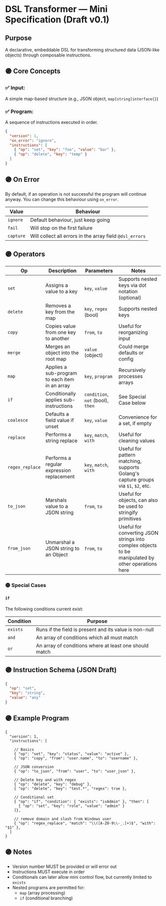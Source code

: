 # DSL Transformer — Mini Specification (Draft v0.1)

## Purpose
A declarative, embeddable DSL for transforming structured data (JSON-like objects) through composable instructions.

## 🟣 Core Concepts

### ✅ Input:
A simple map-based structure (e.g., JSON object, `map[string]interface{}`)

### ✅ Program:
A sequence of instructions executed in order.

```json
{
  "version": 1,
  "on_error": "ignore",
  "instructions": [
    { "op": "set", "key": "foo", "value": "bar" },
    { "op": "delete", "key": "temp" }
  ]
}
```

## 🟣 On Error

By default, if an operation is not successful the program will continue anyway. You can change this behaviour using `on_error`.

| Value     | Behaviour                                                |
|-----------|----------------------------------------------------------|
| `ignore`  | Default behaviour, just keep going                       |
| `fail`    | Will stop on the first failure                           |
| `capture` | Will collect all errors in the array field `@dsl_errors` |

## 🟣 Operators

| Op              | Description                                    | Parameters                        | Notes                                                                                              |
|-----------------|------------------------------------------------|-----------------------------------|----------------------------------------------------------------------------------------------------|
| `set`           | Assigns a value to a key                       | `key`, `value`                    | Supports nested keys via dot notation (optional)                                                   |
| `delete`        | Removes a key from the map                     | `key`, `regex` (bool)             | Supports nested keys                                                                               |
| `copy`          | Copies value from one key to another           | `from`, `to`                      | Useful for reorganizing input                                                                      |
| `merge`         | Merges an object into the root map             | `value` (object)                  | Could merge defaults or config                                                                     |
| `map`           | Applies a sub-program to each item in an array | `key`, `program`                  | Recursively processes arrays                                                                       |
| `if`            | Conditionally applies sub-instructions         | `condition`, `not` (bool), `then` | See Special Case below                                                                             |
| `coalesce`      | Defaults a field value if unset                | `key`, `value`                    | Convenience for a set, if empty                                                                    |
| `replace`       | Performs a string replace                      | `key`, `match`, `with`            | Useful for cleaning values                                                                         |
| `regex_replace` | Performs a regular expression replacement      | `key`, `match`, `with`            | Useful for pattern matching, supports Golang's capture groups via `$1`, `$2`, etc.                 |
| `to_json`       | Marshals value to a JSON string                | `from`, `to`                      | Useful for objects, can also be used to stringify primitives                                       |
| `from_json`     | Unmarshal a JSON string to an Object           | `from`, `to`                      | Useful for converting JSON strings into complex objects to be manipulated by other operations here |

### 🟡 Special Cases

#### `if`

The following conditions current exist:

| Condition | Purpose                                                |
|-----------|--------------------------------------------------------|
| `exists`  | Runs if the field is present and its value is non-null |
| `and`     | An array of conditions which all must match            |
| `or`      | An array of conditions where at least one should match |

## 🟣 Instruction Schema (JSON Draft)

```json
{
  "op": "set",
  "key": "string",
  "value": "any"
}
```

## 🟣 Example Program

```json5
{
  "version": 1,
  "instructions": [
    
    // Basics
    { "op": "set", "key": "status", "value": "active" },
    { "op": "copy", "from": "user.name", "to": "username" },
    
    // JSON conversion
    { "op": "to_json", "from": "user", "to": "user_json" },
    
    // Delete key and with regex
    { "op": "delete", "key": "debug" },
    { "op": "delete", "key": "test.*", "regex": true },
    
    // Conditional set
    { "op": "if", "condition": { "exists": "isAdmin" }, "then": [
      { "op": "set", "key": "role", "value": "admin" }
    ]},

    // remove domain and slash from Windows user
    { "op": "regex_replace", "match": "\\([A-Z0-9\\-_.]+)$", "with": "$1" },
  ]
}
```

## 🟣 Notes

- Version number MUST be provided or will error out
- Instructions MUST execute in order 
- Conditionals can later allow mini control flow, but currently limited to `exists`
- Nested programs are permitted for:
  - `map` (array processing)
  - `if` (conditional branching)
